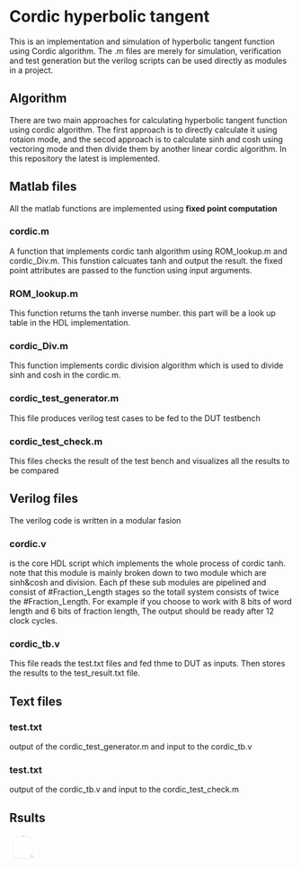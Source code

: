 # Cordic hyperbolic tangent
This is an implementation and simulation of hyperbolic tangent function using
 Cordic algorithm. The .m files are merely for simulation, verification and test
 generation but the verilog scripts can be used directly as modules in a project.
 
## Algorithm
There are two main approaches for calculating hyperbolic tangent function using cordic algorithm.
The first approach is to directly calculate it using rotaion mode, and the secod approach is to
calculate sinh and cosh using vectoring mode and then divide them by another linear cordic algorithm.
In this repository the latest is implemented.
## Matlab files
All the matlab functions are implemented using **fixed point computation**
### cordic.m
A function that implements cordic tanh algorithm using ROM_lookup.m and cordic_Div.m. This funstion
calcuates tanh and output the result. the fixed point attributes are passed to the function using
input arguments.
### ROM_lookup.m
This function returns the tanh inverse number. this part will be a look up table in the HDL implementation.
### cordic_Div.m
This function implements cordic division algorithm which is used to divide sinh and cosh in the  cordic.m.
### cordic_test_generator.m
This file produces verilog test cases to be fed to the DUT testbench
### cordic_test_check.m
This files checks the result of the test bench and visualizes all the results to be compared
## Verilog files
The verilog code is written in a modular fasion
### cordic.v
is the core HDL script which implements the whole process of cordic tanh. note that this module is mainly
broken down to two module which are sinh&cosh and division. Each pf these sub modules are pipelined
and consist of #Fraction_Length stages so the totall system consists of twice the #Fraction_Length.
For example if you choose to work with 8 bits of word length and 6 bits of fraction length, The output should
be ready after 12 clock cycles.
### cordic_tb.v
This file reads the test.txt files and fed thme to DUT as inputs. Then stores the results to the test_result.txt
file.
## Text files
### test.txt
output of the cordic_test_generator.m and input to the cordic_tb.v
### test.txt
output of the cordic_tb.v and input to the cordic_test_check.m
## Rsults
<img src="https://github.com/alireza-shirzad/Cordic_tanh/blob/master/Result.png" height="48" width="48" >
